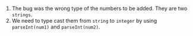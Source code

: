 1. The bug was the wrong type of the numbers to be added. They are two `strings`.
2. We need to type cast them from `string` to `integer` by using `parseInt(num1)` and `parseInt(num2)`.